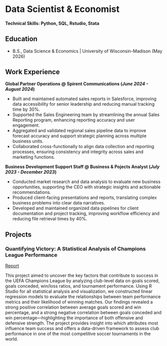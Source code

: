 # Data Scientist & Economist

#### Technical Skills: Python, SQL, Rstudio, Stata

## Education
- B.S., Data Science & Economics | University of Wisconsin-Madison (May 2026)

## Work Experience
**Global Partner Operations @ Spirent Communications (_June 2024 - August 2024_)**
- Built and maintained automated sales reports in Salesforce, improving data accessibility for senior leadership and reducing manual tracking time by 30%.
- Supported the Sales Engineering team by streamlining the annual Sales Reporting program, enhancing reporting accuracy and user engagement.
- Aggregated and validated regional sales pipeline data to improve forecast accuracy and support strategic planning across multiple business units.
- Collaborated cross-functionally to align data collection and reporting processes, ensuring consistency and integrity across sales and marketing functions.

**Business Development Support Staff @ Business & Pojects Analyst (_July 2023 - December 2023_)**
- Conducted market research and data analysis to evaluate new business opportunities, supporting the CEO with strategic insights and actionable recommendations.
- Produced client-facing presentations and reports, translating complex business problems into clear data narratives.
- Developed and maintained organized data pipelines for client documentation and project tracking, improving workflow efficiency and reducing file retrieval times by 40%.

## Projects
### Quantifying Victory: A Statistical Analysis of Champions League Performance
[Report](file:///C:/Users/wedaw/OneDrive/Documents/STAT240/project/work/Project_Champions_League.html)

This project aimed to uncover the key factors that contribute to success in the UEFA Champions League by analyzing club-level data on goals scored, goals conceded, win/loss ratios, and tournament performance. Using R Studio for all statistical analysis and visualization, we constructed linear regression models to evaluate the relationships between team performance metrics and their likelihood of winning matches. Our findings revealed a strong positive correlation between average goals scored and win percentage, and a strong negative correlation between goals conceded and win percentage—highlighting the importance of both offensive and defensive strength. The project provides insight into which attributes most influence team success and offers a data-driven framework to assess club performance in one of the most competitive soccer tournaments in the world.
